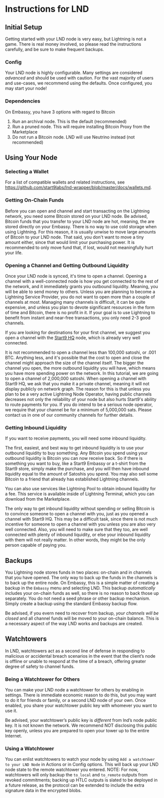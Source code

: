 # Instructions for LND

## Initial Setup

Getting started with your LND node is very easy, but Lightning is not a game. There is real money involved, so please read the instructions carefully, and be sure to make frequent backups.

### Config

Your LND node is highly configurable. Many settings are considered _advanced_ and should be used with caution. For the vast majority of users and use-cases, we recommend using the defaults. Once configured, you may start your node!

### Dependencies

On Embassy, you have 3 options with regard to Bitcoin
1. Run an archival node. This is the default (recommended)
1. Run a pruned node. This will require installing Bitcoin Proxy from the Marketplace
1. Do not run a Bitcoin node. LND will use Neutrino instead (not recommended)

## Using Your Node

### Selecting a Wallet

For a list of compatible wallets and related instructions, see <a href="https://github.com/start9labs/lnd-wrapper/blob/master/docs/wallets.md" target="_blank" noreferrer>https://github.com/start9labs/lnd-wrapper/blob/master/docs/wallets.md</a>.

### Getting On-Chain Funds

Before you can open and channel and start transacting on the Lightning network, you need some Bitcoin stored on your LND node. Be advised, Bitcoin funds that you transfer to your LND node are hot, meaning, the are stored directly on your Embassy. There is no way to use cold storage when using Lightning. For this reason, it is usually unwise to move large amounts of Bitcoin to your LND node. That said, you don't want to move a tiny amount either, since that would limit your purchasing power. It is recommended to only move fund that, if lost, would not meaningfully hurt your life.

### Opening a Channel and Getting Outbound Liquidity

Once your LND node is synced, it's time to open a channel. Opening a channel with a well-connected node is how you get connected to the rest of the network, and it immediately grants you outbound liquidity. Meaning, you will be able to send money to others. Unless you are planning to become a Lightning Service Provider, you do not want to open more than a couple of channels at most. Managing many channels is difficult, it can be quite expensive, and unless you plan to devote significant resources in the form of time and Bitcoin, there is no profit in it. If your goal is to use Lightning to benefit from instant and near-free transactions, you only need 2-3 good channels.

If you are looking for destinations for your first channel, we suggest you open a channel with the [Start9 HQ](025d28dc4c4f5ce4194c31c3109129cd741fafc1ff2f6ea53f97de2f58877b2295@64.225.19.231:9735) node, which is already very well connected.

It is not recommended to open a channel less than 100,000 satoshi, or .001 BTC. Anything less, and it's possible that the cost to open and close the channel might approach the size of the channel itself. The bigger the channel you open, the more outbound liquidity you will have, which means you have more spending power on the network. In this tutorial, we are going to open a channel of 2,000,000 satoshi. When opening a channel with Start9 HQ, we ask that you make it a private channel, meaning it will not display publicly on network graph. The reason for this is that unless you plan to be a very active Lightning Node Operator, having public channels decreases not only the reliability of your node but also hurts Start9's ability to route payments for you. If you do intend to be a serious node operator, we require that your channel be for a minimum of 5,000,000 sats. Please contact us in one of our community channels for further details.

### Getting Inbound Liquidity

If you want to receive payments, you will need some inbound liquidity.

The first, easiest, and best way to get inbound liquidity is to use your outbound liquidity to buy something. Any Bitcoin you spend using your outbound liquidity is Bitcoin you can now receive back. So if there is something you want to buy, like a Start9 Embassy or a t-shirt from the Start9 store, simply make the purchase, and you will then have inbound liquidity equal to the amount of Satoshis you spend.  You may also sell some Bitcoin to a friend that already has established Lightning channels.

You can also use services like Lightning Pool to obtain inbound liquidity for a fee. This service is available inside of Lightning Terminal, which you can download from the Marketplace.

The only way to get inbound liquidity without spending or selling Bitcoin is to convince someone to open a channel with you, just as you opened a channel with Start9 HQ. This may be a difficult task, since there is not much incentive for someone to open a channel with you unless you are also very well connected. Also, you will need to make sure that they too, are well connected with plenty of inbound liquidity, or else your inbound liquidity with them will not really matter. In other words, they might be the only person capable of paying you.

## Backups

You Lightning node stores funds in two places: on-chain and in channels that you have opened. The only way to back up the funds in the channels is to back up the entire node. On Embassy, this is a simple matter of creating a backup in the `Embassy` menu and selecting LND. This backup _automatically_ includes your on-chain funds as well, so there is no reason to back those up separately. You do not need a seed phrase or other backup mechanism. Simply create a backup using the standard Embassy backup flow.

Be advised, if you evern need to recover from backup, _your channels will be closed_ and all channel funds will be moved to your on-chain balance. This is a necessary aspect of the way LND works and backups are created.

## Watchtowers

In LND, watchtowers act as a second line of defense in responding to malicious or accidental breach scenarios in the event that the client’s node is offline or unable to respond at the time of a breach, offering greater degree of safety to channel funds.

### Being a Watchtower for Others

You can make your LND node a watchtower for others by enabling in settings. There is immediate economic reason to do this, but you may want to do it for friends or family, or a second LND node of your own. Once enabled, you share your watchtower public key with whomever you want to use it.

Be advised, your watchtower’s public key is *different* from lnd’s node public key. It is not known the network. We recommend NOT disclosing this public key openly, unless you are prepared to open your tower up to the entire Internet.

### Using a Watchtower

You can enlist watchtowers to watch your node by using `Add a watchtower to your LND Node` in Actions or in Config options. This will back up your LND node state to the remote watchtower you entered. NOTE: For now, watchtowers will only backup the `to_local` and `to_remote` outputs from revoked commitments; backing up HTLC outputs is slated to be deployed in a future release, as the protocol can be extended to include the extra signature data in the encrypted blobs.
